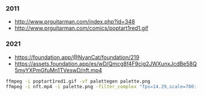 ### 2011
* http://www.prguitarman.com/index.php?id=348
* http://www.prguitarman.com/comics/poptart1red1.gif

### 2021
* https://foundation.app/@NyanCat/foundation/219
* https://assets.foundation.app/es/wD/Qmcg8f4F9cig2JWXunxJcdBe58Q5myYXPmGfuMn1TVeswD/nft.mp4

```bash
ffmpeg -i poptart1red1.gif -vf palettegen palette.png
ffmpeg -i nft.mp4 -i palette.png -filter_complex "fps=14.29,scale=700:-1:flags=neighbor[x];[x][1:v]paletteuse=dither=none" nft.gif
```

